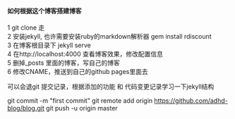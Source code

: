 #### 如何根据这个博客搭建博客

1 git clone 走  
2 安装jekyll, 也许需要安装ruby的markdown解析器 gem install rdiscount  
3 在博客根目录下 jekyll serve  
4 在http://localhost:4000 查看博客效果，修改配置信息  
5 删掉_posts 里面的博客，写自己的博客  
6 修改CNAME，推送到自己的github pages里面去  

可以会退git 提交记录，根据添加的功能 和 代码变更记录学习一下jekyll结构



git commit -m "first commit"
git remote add origin https://github.com/adhd-blog/blog.git
git push -u origin master
